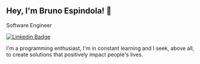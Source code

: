  ## Hey, I'm Bruno Espindola! 👋
 
Software Engineer

 [![Linkedin Badge](https://img.shields.io/badge/-Bruno%20Espindola-0A66C2?style=for-the-badge&logo=Linkedin&logoColor=white&link=https://www.linkedin.com/in/bruno-esp%C3%ADndola-37536a1a8//)](https://www.linkedin.com/in/bruno-esp%C3%ADndola-37536a1a8) 

I'm a programming enthusiast, I'm in constant learning and I seek, above all, to create solutions that positively impact people's lives.
